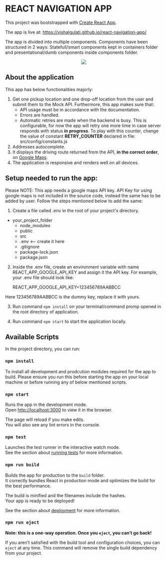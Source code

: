 # REACT NAVIGATION APP

This project was bootstrapped with [Create React App](https://github.com/facebook/create-react-app). 

The app is live at: https://vishalgulati.github.io/react-navigation-app/


The app is divided into multiple components. Components have been structured in 2 ways: Statefull/smart components kept in containers folder and presentational/dumb components inside components folder.

<p align="center">
  <img  src="https://lh3.googleusercontent.com/aYQfIB32eAjlChkO7qnNk4S5WB2nlucHfyZC7jOmWXxFzZ5F7wXnx7er9Xhtvpc0R7pSu3fXyBkRgIj_GeP_Gnsl9xXqSWilHMXkfm2TMWmF6Q_HdhScb6gUywUqGTT4aUeITWyMrw=w440-h488-no">
</p>

## About the application 

This app has below functionalities majorly:

1. Get one pickup location and one drop-off location from the user and submit them to the Mock API. Furthermore, this app makes sure that:
	- API usage must be in accordance with the documentation.
	- Errors are handled.
	- Automatic retries are made when the backend is busy. This is configurable, for now the app will retry one more time in case server responds with status **in progress**. To play with this counter, change the value of constant **RETRY_COUNTER** declared in file: src/config/constants.js
2. Addresses autocomplete.
3. It displays the driving route returned from the API, **in the correct order**, on [Google Maps](https://developers.google.com/maps/).
4. The application is responsive and renders well on all devices.


## Setup needed to run the app: 

Please NOTE: This app needs a google maps API key. API Key for using google maps is not included in the source code, instead the same has to be added by user. Follow the steps mentioned below to add the same:

1. Create a file called .env in the root of your project's directory.
- your_project_folder
  - node_modules
  - public
  - src
  - .env         <-- create it here
  - .gitignore
  - package-lock.json
  - package.json
  
2. Inside the .env file, create an environment variable with name REACT_APP_GOOGLE_API_KEY and assign it the API key. For example, your .env file should look like:

   REACT_APP_GOOGLE_API_KEY=123456789AABBCC

  Here 123456789AABBCC is the dummy key, replace it with yours.
  
 3. Run command `npm install` on your terminal/command promp opened in the root directory of application.
 
 4. Run command `npm start` to start the application locally.

## Available Scripts

In the project directory, you can run:

### `npm install`

To install all development and prodcution modules required for the app to build. Please ensure you run this before starting the app on your local machine or before running any of below mentioned scripts.

### `npm start`

Runs the app in the development mode.<br>
Open [http://localhost:3000](http://localhost:3000) to view it in the browser.

The page will reload if you make edits.<br>
You will also see any lint errors in the console.

### `npm test`

Launches the test runner in the interactive watch mode.<br>
See the section about [running tests](https://facebook.github.io/create-react-app/docs/running-tests) for more information.

### `npm run build`

Builds the app for production to the `build` folder.<br>
It correctly bundles React in production mode and optimizes the build for the best performance.

The build is minified and the filenames include the hashes.<br>
Your app is ready to be deployed!

See the section about [deployment](https://facebook.github.io/create-react-app/docs/deployment) for more information.

### `npm run eject`

**Note: this is a one-way operation. Once you `eject`, you can’t go back!**

If you aren’t satisfied with the build tool and configuration choices, you can `eject` at any time. This command will remove the single build dependency from your project.



